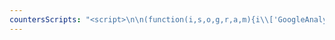 ```yaml
---
countersScripts: "<script>\n\n(function(i,s,o,g,r,a,m){i\\['GoogleAnalyticsObject']=r;i\\[r]=i\\[r]||function(){\n\n(i\\[r].q=i\\[r].q||\\[]).push(arguments)},i\\[r].l=1*new Date();a=s.createElement(o),\n\nm=s.getElementsByTagName(o)\\[0];a.async=1;a.src=g;m.parentNode.insertBefore(a,m)\n\n})(window,document,'script','https://www.google-analytics.com/analytics.js','ga');\n\nga('create', 'UA-45839636-1', 'auto');\n\nga('send', 'pageview');\n\n</script>\n\n\n\n<script>\r\n\n  !function(){var analytics=window.analytics=window.analytics||\\[];if(!analytics.initialize)if(analytics.invoked)window.console&&console.error&&console.error(\"Segment snippet included twice.\");else{analytics.invoked=!0;analytics.methods=\\[\"trackSubmit\",\"trackClick\",\"trackLink\",\"trackForm\",\"pageview\",\"identify\",\"reset\",\"group\",\"track\",\"ready\",\"alias\",\"debug\",\"page\",\"once\",\"off\",\"on\"];analytics.factory=function(t){return function(){var e=Array.prototype.slice.call(arguments);e.unshift(t);analytics.push(e);return analytics}};for(var t=0;t<analytics.methods.length;t++){var e=analytics.methods\\[t];analytics\\[e]=analytics.factory(e)}analytics.load=function(t){var e=document.createElement(\"script\");e.type=\"text/javascript\";e.async=!0;e.src=(\"https:\"===document.location.protocol?\"https://\":\"http://\")+\"cdn.segment.com/analytics.js/v1/\"+t+\"/analytics.min.js\";var n=document.getElementsByTagName(\"script\")\\[0];n.parentNode.insertBefore(e,n)};analytics.SNIPPET_VERSION=\"4.0.0\";\r\n\n  analytics.load(\"NQPY6ylazgx0dgoOpB7qG19wkbHDs1ac\");\r\n\n  analytics.page();\r\n\n  }}();\r\n\n</script>"
---
```


